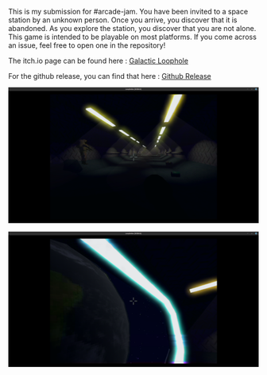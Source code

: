    This is my submission for #arcade-jam. You have been invited to a space station by an unknown person. Once you arrive, you discover that it is abandoned. As you explore the station, you discover that you are not alone. This game is intended to be playable on most platforms. If you come across an issue, feel free to open one in the repository!

The itch.io page can be found here : [Galactic Loophole](https://ponderslime.itch.io/galactic-loophole)

For the github release, you can find that here : [Github Release](https://github.com/PonderSlime/Galactic-Loophole/releases/tag/v0.1.0-alpha)

![](https://github.com/PonderSlime/Galactic-Loophole/blob/main/docs/Screenshot%20from%202024-08-23%2013-37-39.png)

![](https://github.com/PonderSlime/Galactic-Loophole/blob/main/docs/Screenshot%20from%202024-08-23%2013-37-31.png)
